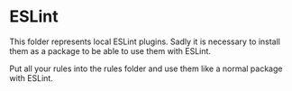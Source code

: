 # ESLint

This folder represents local ESLint plugins. Sadly it is necessary to install them as a package to be able to use them with ESLint.

Put all your rules into the rules folder and use them like a normal package with ESLint.
